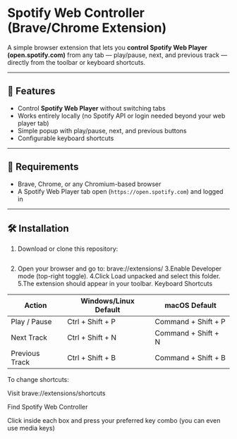 # Spotify Web Controller (Brave/Chrome Extension)

A simple browser extension that lets you **control Spotify Web Player (open.spotify.com)** from any tab — play/pause, next, and previous track — directly from the toolbar or keyboard shortcuts.

---

## 🚀 Features
- Control **Spotify Web Player** without switching tabs  
- Works entirely locally (no Spotify API or login needed beyond your web player tab)  
- Simple popup with play/pause, next, and previous buttons  
- Configurable keyboard shortcuts  

---

## 🧭 Requirements
- Brave, Chrome, or any Chromium-based browser  
- A Spotify Web Player tab open (`https://open.spotify.com`) and logged in  

---

## 🛠️ Installation

1. Download or clone this repository:
   ```bash git clone https://github.com/Zageraus/spotify-controller-extension.git

   
2. Open your browser and go to:
   brave://extensions/
3.Enable Developer mode (top-right toggle).
4.Click Load unpacked and select this folder.
5.The extension should appear in your toolbar.
Keyboard Shortcuts

| Action         | Windows/Linux Default | macOS Default       |
|----------------|-----------------------|---------------------|
| Play / Pause   | Ctrl + Shift + P      | Command + Shift + P |
| Next Track     | Ctrl + Shift + N      | Command + Shift + N |
| Previous Track | Ctrl + Shift + B      | Command + Shift + B |


To change shortcuts:

Visit brave://extensions/shortcuts

Find Spotify Web Controller

Click inside each box and press your preferred key combo (you can even use media keys)

